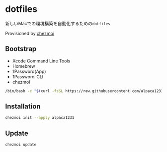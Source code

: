 # dotfiles
新しいMacでの環境構築を自動化するための`dotfiles`

Provisioned by [chezmoi](https://www.chezmoi.io/)


## Bootstrap

- Xcode Command Line Tools
- Homebrew
- 1Password(App)
- 1Password-CLI
- chezmoi

```bash
/bin/bash -c "$(curl -fsSL https://raw.githubusercontent.com/alpaca1231/dotfiles/main/bootstrap.sh)"
```

## Installation
```bash
chezmoi init --apply alpaca1231
```

## Update
```bash
chezmoi update
```
